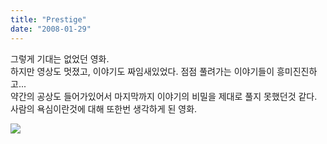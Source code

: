```yaml
---
title: "Prestige"
date: "2008-01-29"
---
```


그렇게 기대는 없었던 영화.  
하지만 영상도 멋졌고, 이야기도 짜임새있었다. 점점 풀려가는 이야기들이 흥미진진하고...  
약간의 공상도 들어가있어서 마지막까지 이야기의 비밀을 제대로 풀지 못했던것 같다.  
사람의 욕심이란것에 대해 또한번 생각하게 된 영화.  
  
![](http://pds3.egloos.com/pds/200708/08/35/e0027635_10083450.jpg)
